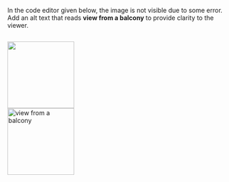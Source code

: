 In the code editor given below, the
image is not visible due to some error.
Add an alt text that reads **view from a balcony**
to provide clarity to the viewer.

<codeblock language="html" type="exercise" testMode="fixedInput">
<code>
<img src="broken-link.png" width="150px">
</code>

<solution>
<img src="broken-link.png" alt="view from a balcony" width="150px">
</solution>
</codeblock>
